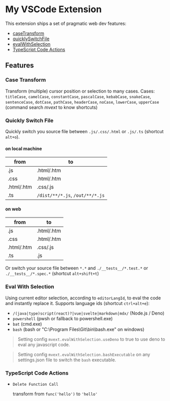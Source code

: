 # My VSCode Extension

This extension ships a set of pragmatic web dev features:

- [caseTransform](#case-transform)
- [quicklySwitchFile](#quickly-switch-file)
- [evalWithSelection](#eval-with-selection)
- [TypeScript Code Actions](#typescript-code-actions)

## Features

### Case Transform

Transform (multiple) cursor position or selection to many cases. Cases: `titleCase`, `camelCase`, `constantCase`, `pascalCase`, `kebabCase`, `snakeCase`, `sentenceCase`, `dotCase`, `pathCase`, `headerCase`, `noCase`, `lowerCase`, `upperCase` (command search _mvext_ to know shortcuts)

### Quickly Switch File

Quickly switch you source file between `.js/.css/.html` or `.js/.ts` (shortcut `alt+o`).

#### on local machine

| from       | to                              |
| ---------- | ------------------------------- |
| .js        | .html/.htm                      |
| .css       | .html/.htm                      |
| .html/.htm | .css/.js                        |
| .ts        | `/dist/**/*.js`, `/out/**/*.js` |

#### on web

| from       | to         |
| ---------- | ---------- |
| .js        | .html/.htm |
| .css       | .html/.htm |
| .html/.htm | .css/.js   |
| .ts        | .js        |

Or switch your source file between `*.*` and `./__tests__/*.test.*` or `./__tests__/*.spec.*` (shortcut `alt+shift+t`)

### Eval With Selection

Using current editor selection, according to `editorLangId`, to eval the code and instantly replace it. Supports language ids (shortcut `ctrl+alt+e`):

- `/(java|type)script(react)?|vue|svelte|markdown|mdx/` (Node.js / Deno)
- `powershell` (pwsh or fallback to powershell.exe)
- `bat` (cmd.exe)
- `bash` (bash or "C:\Program Files\Git\bin\bash.exe" on windows)

> Setting config `mvext.evalWithSelection.useDeno` to true to use deno to eval any javascript code.

> Setting config `mvext.evalWithSelection.bashExecutable` on any settings.json file to switch the `bash` executable.

### TypeScript Code Actions

- `Delete Function Call`

  transform from `func('hello')` to `'hello'`
